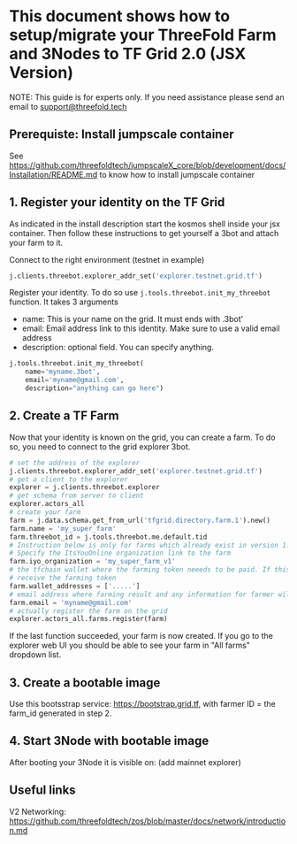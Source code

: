 # This document shows how to setup/migrate your ThreeFold Farm and 3Nodes to TF Grid 2.0 (JSX Version)
NOTE: This guide is for experts only. If you need assistance please send an email to support@threefold.tech

## Prerequiste: Install jumpscale container

See https://github.com/threefoldtech/jumpscaleX_core/blob/development/docs/Installation/README.md to know how to install jumpscale container

## 1. Register your identity on the TF Grid

As indicated in the install description start the kosmos shell inside your jsx container.  Then follow these instructions to get yourself a 3bot and attach your farm to it.

Connect to the right environment (testnet in example)
```python
j.clients.threebot.explorer_addr_set('explorer.testnet.grid.tf') 
```

Register your identity. To do so use `j.tools.threebot.init_my_threebot` function.
It takes 3 arguments

- name: This is your name on the grid. It must ends with .3bot'
- email: Email address link to this identity. Make sure to use a valid email address
- description: optional field. You can specify anything.

```python
j.tools.threebot.init_my_threebot(
    name='myname.3bot',
    email='myname@gmail.com',
    description="anything can go here")
```
## 2. Create a TF Farm

Now that your identity is known on the grid, you can create a farm.
To do so, you need to connect to the grid explorer 3bot.

```python
# set the address of the explorer
j.clients.threebot.explorer_addr_set('explorer.testnet.grid.tf')
# get a client to the explorer
explorer = j.clients.threebot.explorer
# get schema from server to client
explorer.actors_all
# create your farm
farm = j.data.schema.get_from_url('tfgrid.directory.farm.1').new()
farm.name = 'my_super_farm'
farm.threebot_id = j.tools.threebot.me.default.tid
# Instruction below is only for farms which already exist in version 1.x and need to be migrated to version 2.0 !
# Specify the ItsYouOnline organization link to the farm
farm.iyo_organization = 'my_super_farm_v1'
# the tfchain wallet where the farming token neeeds to be paid. If this field is empty you won't be able to
# receive the farming token
farm.wallet_addresses = ['.....']
# email address where farming result and any information for farmer will be sent.
farm.email = 'myname@gmail.com'
# actually register the farm on the grid
explorer.actors_all.farms.register(farm)
```

If the last function succeeded, your farm is now created.
If you go to the explorer web UI you should be able to see your farm in "All farms" dropdown list.

## 3. Create a bootable image

Use this bootsstrap service: https://bootstrap.grid.tf, with farmer ID = the farm_id generated in step 2.  

## 4. Start 3Node with bootable image

After booting your 3Node it is visible on: (add mainnet explorer)

## Useful links

V2 Networking: https://github.com/threefoldtech/zos/blob/master/docs/network/introduction.md


